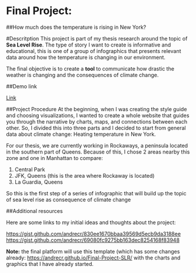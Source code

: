 

# Final Project:
##How much does the temperature is rising in New York?

#Descritption
This project is part of my thesis research around the topic of **Sea Level Rise**. The type of story I want to create is informative and educational, this is one of a group of infographics that presents relevant data around how the temperature is changing in our environment.

The final objective is to create a **tool** to communicate how drastic the weather is changing and the consequences of climate change. 

##Demo link

[Link](https://andrecr.github.io/Project-Layout/)

##Project Procedure
At the beginning, when I was creating the style guide and choosing visualizations,  I wanted to create a whole website that guides you through the narrative by charts, maps, and connections between each other.  So, I divided this into three parts and I decided to start from general data about climate change: Heating temperature in New York.

For our thesis, we are currently working in Rockaways, a peninsula located in the southern part of Queens. Because of this, I chose 2 areas nearby this zone and one in Manhattan to compare:

1. Central Park
2. JFK, Queens (this is the area where Rockaway is located)
3. La Guardia, Queens

So this is the first step of a series of infographic that will build up the topic of sea level rise as consequence of climate change

##Additional resources

Here are some links to my initial ideas and thoughts about the project:

https://gist.github.com/andrecr/830ee1670bbaa39569d5ecb9da3188ee
https://gist.github.com/andrecr/69080fc9275bb163dec8254168f83948


**Note:** the final platform will use this template (which has some changes already: https://andrecr.github.io/Final-Project-SLR/   with the charts and graphics that I have already started.



